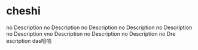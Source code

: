 # cheshi
no Description no Description no Description no Description no Description no Description 
vno Description no Description no Description no Dre  escription das哈哈
